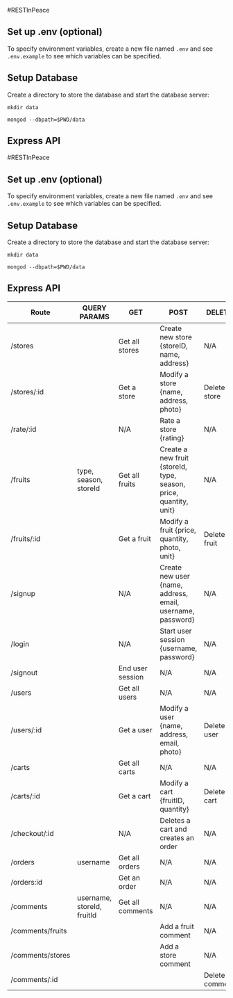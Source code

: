 #RESTInPeace

## Set up .env (optional)

To specify environment variables, create a new file named `.env` and see `
.env.example` to see which variables can be specified.


## Setup Database

Create a directory to store the database and start the database server:

`mkdir data`
        
`mongod --dbpath=$PWD/data`

## Express API

#RESTInPeace

## Set up .env (optional)

To specify environment variables, create a new file named `.env` and see `
.env.example` to see which variables can be specified.


## Setup Database

Create a directory to store the database and start the database server:

`mkdir data`
        
`mongod --dbpath=$PWD/data`

## Express API

| Route                 |QUERY PARAMS                | GET                          | POST                                                               | DELETE          |
| --------------------- | -------------------------- |----------------------------- | ------------------------------------------------------------------ | --------------- |
| /stores               |                            | Get all stores               | Create new store {storeID, name, address}                          | N/A             |
| /stores/:id           |                            | Get a store                  | Modify a store {name, address, photo}                              | Delete a store  |
| /rate/:id             |                            | N/A                          | Rate a store   {rating}                                            | N/A             |
| /fruits               | type, season, storeId      | Get all fruits               | Create a new fruit  {storeId, type, season, price, quantity, unit} | N/A             |
| /fruits/:id           |                            | Get a fruit                  | Modify a fruit {price, quantity, photo, unit}                      | Delete a fruit  |
| /signup               |                            | N/A                          | Create new user {name, address, email, username, password}         | N/A             |
| /login                |                            | N/A                          | Start user session  {username, password}                           | N/A             |  
| /signout              |                            | End user session             | N/A                                                                | N/A             |
| /users                |                            | Get all users                | N/A                                                                | N/A             |
| /users/:id            |                            | Get a user                   | Modify a user {name, address, email, photo}                        | Delete a user   |
| /carts                |                            | Get all carts                | N/A                                                                | N/A             |
| /carts/:id            |                            | Get a cart                   | Modify a cart {fruitID, quantity}                                  | Delete a cart   |
| /checkout/:id         |                            | N/A                          | Deletes a cart and creates an order                                | N/A             |
| /orders               | username                   | Get all orders               | N/A                                                                | N/A             |
| /orders:id            |                            | Get an order                 | N/A                                                                | N/A             |
| /comments             | username, storeId, fruitId | Get all comments             | N/A                                                                | N/A             |  
| /comments/fruits      |                            |                              | Add a fruit comment                                                | N/A             |
| /comments/stores      |                            |                              | Add a store comment                                                | N/A             |
| /comments/:id         |                            |                              |                                                                    | Delete a comment|
